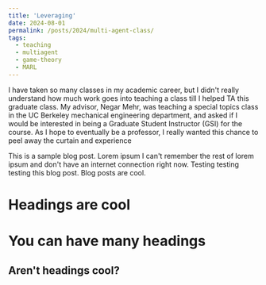 ```yaml
---
title: 'Leveraging'
date: 2024-08-01
permalink: /posts/2024/multi-agent-class/
tags:
  - teaching
  - multiagent
  - game-theory
  - MARL
---
```


I have taken so many classes in my academic career, but I didn't really understand how much work goes into teaching a class till I helped TA this graduate class. My advisor, Negar Mehr, was teaching a special topics class in the UC Berkeley mechanical engineering department, and asked if I would be interested in being a Graduate Student Instructor (GSI) for the course. As I hope to eventually be a professor, I really wanted this chance to peel away the curtain and experience 

This is a sample blog post. Lorem ipsum I can't remember the rest of lorem ipsum and don't have an internet connection right now. Testing testing testing this blog post. Blog posts are cool.

Headings are cool
======

You can have many headings
======

Aren't headings cool?
------